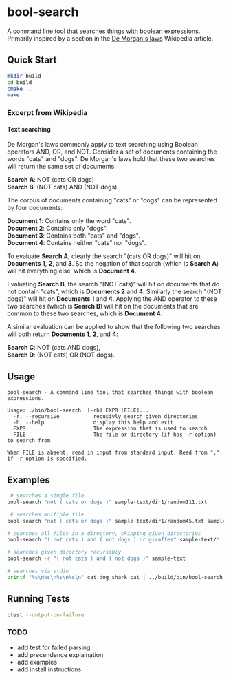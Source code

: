 # bool-search

A command line tool that searches things with boolean expressions. Primarily inspired by a section in the [De Morgan's laws](https://en.wikipedia.org/wiki/De_Morgan%27s_laws) Wikipedia article.

## Quick Start
```bash
mkdir build
cd build
cmake ..
make
```

### Excerpt from Wikipedia

#### Text searching
De Morgan's laws commonly apply to text searching using Boolean operators AND, OR, and NOT. Consider a set of documents containing the words "cats" and "dogs". De Morgan's laws hold that these two searches will return the same set of documents:  

**Search A**: NOT (cats OR dogs)  
**Search B**: (NOT cats) AND (NOT dogs)  

The corpus of documents containing "cats" or "dogs" can be represented by four documents:  

**Document 1**: Contains only the word "cats".  
**Document 2**: Contains only "dogs".  
**Document 3**: Contains both "cats" and "dogs".  
**Document 4**: Contains neither "cats" nor "dogs".  

To evaluate **Search A**, clearly the search "(cats OR dogs)" will hit on **Documents** **1**, **2**, and **3**. So the negation of that search (which is **Search A**) will hit everything else, which is **Document 4**.  

Evaluating **Search B**, the search "(NOT cats)" will hit on documents that do not contain "cats", which is **Documents 2** and **4**. Similarly the search "(NOT dogs)" will hit on **Documents** 1 and **4**. Applying the AND operator to these two searches (which is **Search B**) will hit on the documents that are common to these two searches, which is **Document 4**.  

A similar evaluation can be applied to show that the following two searches will both return **Documents 1**, **2**, and **4**:  

**Search C**: NOT (cats AND dogs),  
**Search D**: (NOT cats) OR (NOT dogs).  

## Usage
```
bool-search - A command line tool that searches things with boolean expressions.

Usage: ./bin/bool-search  [-rh] EXPR [FILE]...
  -r, --recursive           recusivly search given directories
  -h, --help                display this help and exit
  EXPR                      The expression that is used to search
  FILE                      The file or directory (if has -r option) to search from

When FILE is absent, read in input from standard input. Read from ".", if -r option is specified.

```

## Examples
```bash
 # searches a single file
bool-search "not ( cats or dogs )" sample-text/dir1/random111.txt

 # searches multiple file
bool-search "not ( cats or dogs )" sample-text/dir1/random45.txt sample-text/random444.txt sample-text/random650.txt

# searches all files in a directory, skipping given directories
bool-search "( not cats ) and ( not dogs ) or giraffes" sample-text/*

# searches given directory recursibly
bool-search -r "( not cats ) and ( not dogs )" sample-text

# searches via stdin
printf "%s\n%s\n%s\n%s\n" cat dog shark cat | ../build/bin/bool-search "cat or dog"
```

## Running Tests
```bash
ctest --output-on-failure
```

### TODO
- add test for failed parsing
- add precendence explaination
- add examples
- add install instructions
